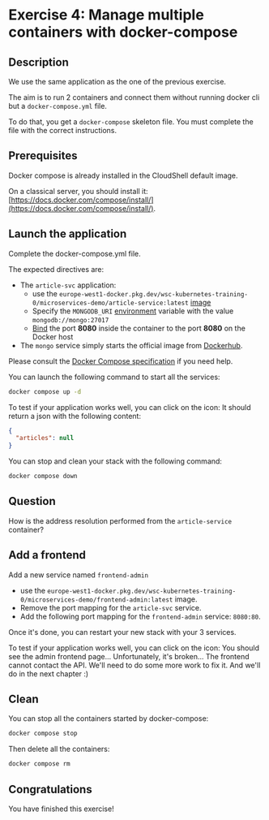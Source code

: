 # Exercise 4: Manage multiple containers with docker-compose

<walkthrough-tutorial-duration duration="20.0"></walkthrough-tutorial-duration>

## Description

We use the same application as the one of the previous exercise.

The aim is to run 2 containers and connect them without running docker cli but a `docker-compose.yml` file.

To do that, you get a `docker-compose` skeleton file. You must complete the file with the correct instructions.

## Prerequisites

Docker compose is already installed in the CloudShell default image.

On a classical server, you should install it: [https://docs.docker.com/compose/install/](https://docs.docker.com/compose/install/).

## Launch the application

Complete the <walkthrough-editor-open-file filePath="docker-compose.yml">docker-compose.yml</walkthrough-editor-open-file> file.

The expected directives are:
* The `article-svc` application:
  * use the `europe-west1-docker.pkg.dev/wsc-kubernetes-training-0/microservices-demo/article-service:latest` [image](https://github.com/compose-spec/compose-spec/blob/master/spec.md#image) 
  * Specify the `MONGODB_URI` [environment](https://github.com/compose-spec/compose-spec/blob/master/spec.md#environment) variable with the value `mongodb://mongo:27017`
  * [Bind](https://github.com/compose-spec/compose-spec/blob/master/spec.md#ports) the port **8080** inside the container to the port **8080** on the Docker host
* The `mongo` service simply starts the official image from [Dockerhub](https://hub.docker.com/).

Please consult the [Docker Compose specification](https://github.com/compose-spec/compose-spec/blob/master/spec.md) if you need help.

You can launch the following command to start all the services:

```sh
docker compose up -d
```

To test if your application works well, you can click on the <walkthrough-web-preview-icon></walkthrough-web-preview-icon> 
icon: It should return a json with the following content: 

```json
{
  "articles": null
}
```

You can stop and clean your stack with the following command:

```sh
docker compose down
```

## Question

How is the address resolution performed from the `article-service` container?

## Add a frontend

Add a new service named `frontend-admin`
- use the `europe-west1-docker.pkg.dev/wsc-kubernetes-training-0/microservices-demo/frontend-admin:latest` image. 
- Remove the port mapping for the `article-svc` service.
- Add the following port mapping for the `frontend-admin` service: `8080:80`.

Once it's done, you can restart your new stack with your 3 services.

To test if your application works well, you can click on the <walkthrough-web-preview-icon></walkthrough-web-preview-icon>
icon: You should see the admin frontend page... Unfortunately, it's broken... The frontend cannot contact the API.
We'll need to do some more work to fix it. And we'll do in the next chapter :)

## Clean

You can stop all the containers started by docker-compose:

```sh
docker compose stop
```

Then delete all the containers:

```sh
docker compose rm
```

## Congratulations

You have finished this exercise!

<walkthrough-conclusion-trophy></walkthrough-conclusion-trophy>
